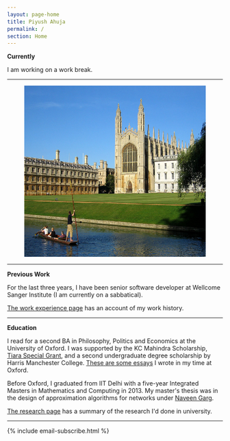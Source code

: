 ```yaml
---
layout: page-home
title: Piyush Ahuja
permalink: /
section: Home
---
```



<!-- <img class='inset right' src='/1.jpg' title='Piyush Ahuja' width='130px' />   
 -->


**Currently**

I am working on a work break. 

---

<!-- **Also**



I would love to run a meditation group and [a writing workshop](/courses/writing/intro) in Cambridge. I'm looking for volunteer participants: if this interests you, please reach out!
 -->
<center>

<figure>
    <img src="files/images/oxford/cam.jpg" alt="Cambridge" width="550" height= "400" /> 
    <figcaption></figcaption> 
</figure>
</center>

---




**Previous Work**

For the last three years, I have been senior software developer at Wellcome Sanger Institute (I am currently on a sabbatical). 

[The work experience page](/work) has an account of my work history.

---

**Education** 

I read for a second BA in Philosophy, Politics and Economics at the University of Oxford.  I was supported by the KC Mahindra Scholarship, [Tiara Special Grant](https://www.tiarafoundation.com/copy-of-tiara-special-grant), and a second undergraduate degree scholarship by Harris Manchester College. [These are some essays](/philosophy) I wrote in my time at Oxford. 

Before Oxford, I graduated from IIT Delhi with a five-year Integrated Masters in Mathematics and Computing in 2013. My master's thesis was in the design of approximation algorithms for networks under [Naveen Garg](https://en.wikipedia.org/wiki/Naveen_Garg). 

[The research page](/research) has a summary of the research I'd done in university.


<!-- My [master's thesis]([link to my thesis][thesis]) was in the design of approximation algorithms for networks under [Naveen Garg](https://en.wikipedia.org/wiki/Naveen_Garg).  -->


<!-- The [work section](/work)  spells out my professional experience in greater detail.  
 -->





<!-- 
 One of the best way to learn is to teach it to someone. Platonia allows one to organize one-on-one meetups with people for learning-and-teaching. Give it a try! Here's the [download link for iOS]((http://itunes.com/apps/platonia)) and here's the [download link for Android](https://play.google.com/store/apps/details?id=com.platonia_client). -->

<!-- - **Teaching:**  I am interested in teaching or mentoring opportunies in philosophy, algorithms, and creative writing.

- **Learning:** I am looking for people interested in practicing Improv, First Aid, or Wilderness survival skills.  

- **Creative Collaborations:** If you'd like to collaborate on something for *fun*, please don't hesitate to reach out. Here are some ideas: a podcast, a comedy sketch, a mobile app, or any long-form writing assignment. 
 -->

----

{% include email-subscribe.html %}


[resumeFile]: ../files/piyush_resume.pdf 
[thesis]: ../files/research/thesis.pdf

 
